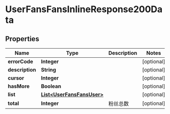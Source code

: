 # UserFansFansInlineResponse200Data

## Properties
Name | Type | Description | Notes
------------ | ------------- | ------------- | -------------
**errorCode** | **Integer** |  |  [optional]
**description** | **String** |  |  [optional]
**cursor** | **Integer** |  |  [optional]
**hasMore** | **Boolean** |  |  [optional]
**list** | [**List&lt;UserFansFansUser&gt;**](UserFansFansUser.md) |  |  [optional]
**total** | **Integer** | 粉丝总数 |  [optional]
